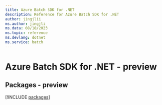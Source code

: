 ```yaml
---
title: Azure Batch SDK for .NET
description: Reference for Azure Batch SDK for .NET
author: jingjlii
ms.author: jingjli
ms.data: 08/18/2023
ms.topic: reference
ms.devlang: dotnet
ms.service: batch
---
```

# Azure Batch SDK for .NET - preview
## Packages - preview
[!INCLUDE [packages](batch-index.md)]